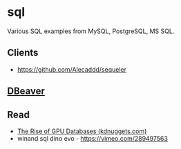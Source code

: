 # sql
Various SQL examples from MySQL, PostgreSQL, MS SQL.

## Clients

* https://github.com/Alecaddd/sequeler

## [DBeaver](https://dbeaver.io/download/)

## Read

* [The Rise of GPU Databases (kdnuggets.com)](https://www.kdnuggets.com/2017/08/rise-gpu-databases.html)
* winand sql dino evo - https://vimeo.com/289497563

